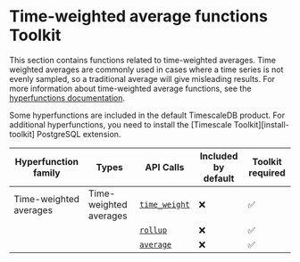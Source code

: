 # Time-weighted average functions <tag type="toolkit">Toolkit</tag>
This section contains functions related to time-weighted averages. Time weighted
averages are commonly used in cases where a time series is not evenly sampled,
so a traditional average will give misleading results. For more information
about time-weighted average functions, see the
[hyperfunctions documentation][hyperfunctions-time-weight-average].

Some hyperfunctions are included in the default TimescaleDB product. For
additional hyperfunctions, you need to install the
[Timescale Toolkit][install-toolkit] PostgreSQL extension.

|Hyperfunction family|Types|API Calls|Included by default|Toolkit required|
|-|-|-|-|-|
|Time-weighted averages|Time-weighted averages|[`time_weight`](/hyperfunctions/time-weighted-averages/time_weight/)|❌|✅|
|||[`rollup`](/hyperfunctions/time-weighted-averages/rollup-timeweight/)|❌|✅|
|||[`average`](/hyperfunctions/time-weighted-averages/average/)|❌|✅|

[hyperfunctions-time-weight-average]: timescaledb/:currentVersion:/how-to-guides/hyperfunctions/time-weighted-averages/
